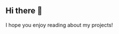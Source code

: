 ## Hi there 👋
I hope you enjoy reading about my projects!


<!--
**JoelSGarcia/JoelSGarcia** is a ✨ _special_ ✨ repository because its `README.md` (this file) appears on your GitHub profile.

Here are some ideas to get you started:

- 🔭 I’m currently working on Machine Learning Research!
- 🌱 I’m currently learning Matrix Multiplication
- 👯 I’m looking to collaborate on HFT!
- 🤔 I’m looking for help with getting on a diet!
- 💬 Ask me about surfing!
- 📫 How to reach me: joel-garcia@uiowa.edu
- ⚡ Fun fact: I love cats!
-->
